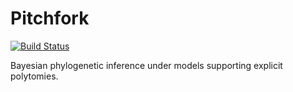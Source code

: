 Pitchfork
=========

[![Build Status](https://travis-ci.org/tgvaughan/pitchfork.svg?branch=master)](https://travis-ci.org/tgvaughan/pitchfork)

Bayesian phylogenetic inference under models supporting explicit polytomies.
